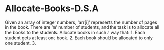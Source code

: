 # Allocate-Books-D.S.A
Given an array  of integer numbers, ‘arr[i]’ represents the number of pages in the book. There are ‘m’ number of students, and the task is to allocate all the books to the students.    Allocate books in such a way that:  1. Each student gets at least one book. 2. Each book should be allocated to only one student. 3.
